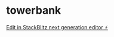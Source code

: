 # towerbank

[Edit in StackBlitz next generation editor ⚡️](https://stackblitz.com/~/github.com/alexbonti/towerbank)